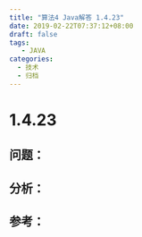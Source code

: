 ```yaml
---
title: "算法4 Java解答 1.4.23"
date: 2019-02-22T07:37:12+08:00
draft: false
tags:
   - JAVA
categories:
  - 技术
  - 归档
---
```



# 1.4.23

## 问题：


## 分析：


## 参考：


